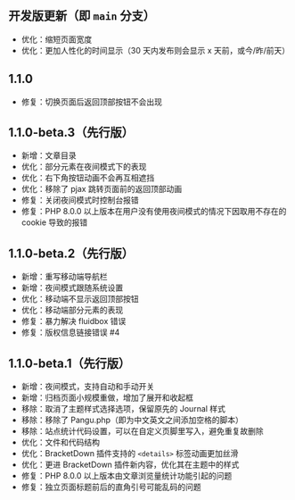 ## 开发版更新（即 `main` 分支）

- 优化：缩短页面宽度
- 优化：更加人性化的时间显示（30 天内发布则会显示 x 天前，或今/昨/前天）

## 1.1.0

- 修复：切换页面后返回顶部按钮不会出现

## 1.1.0-beta.3（先行版）

- 新增：文章目录
- 优化：部分元素在夜间模式下的表现
- 优化：右下角按钮动画不会再互相遮挡
- 优化：移除了 pjax 跳转页面前的返回顶部动画
- 修复：关闭夜间模式时控制台报错
- 修复：PHP 8.0.0 以上版本在用户没有使用夜间模式的情况下因取用不存在的 cookie 导致的报错

## 1.1.0-beta.2（先行版）

- 新增：重写移动端导航栏
- 新增：夜间模式跟随系统设置
- 优化：移动端不显示返回顶部按钮
- 优化：移动端部分元素的表现
- 修复：暴力解决 fluidbox 错误
- 修复：版权信息链接错误 #4

## 1.1.0-beta.1（先行版）

- 新增：夜间模式，支持自动和手动开关
- 新增：归档页面小规模重做，增加了展开和收起框
- 移除：取消了主题样式选择选项，保留原先的 Journal 样式
- 移除：移除了 Pangu.php（即为中文英文之间添加空格的脚本）
- 移除：站点统计代码设置，可以在自定义页脚里写入，避免重复故删除
- 优化：文件和代码结构
- 优化：BracketDown 插件支持的 `<details>` 标签动画更加丝滑
- 优化：更进 BracketDown 插件新内容，优化其在主题中的样式
- 修复：PHP 8.0.0 以上版本由文章浏览量统计功能引起的问题
- 修复：独立页面标题前后的直角引号可能乱码的问题